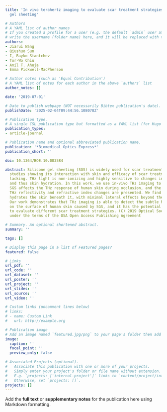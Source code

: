```yaml
---
title: 'In vivo terahertz imaging to evaluate scar treatment strategies: silicone
  gel sheeting'

# Authors
# A YAML list of author names
# If you created a profile for a user (e.g. the default `admin` user at `content/authors/admin/`), 
# write the username (folder name) here, and it will be replaced with their full name and linked to their profile.
authors:
- Jiarui Wang
- Qiushuo Sun
- I, Rayko Stantchev
- Tor-Wo Chiu
- Anil T. Ahuja
- Emma Pickwell-MacPherson

# Author notes (such as 'Equal Contribution')
# A YAML list of notes for each author in the above `authors` list
author_notes: []

date: '2019-07-01'

# Date to publish webpage (NOT necessarily Bibtex publication's date).
publishDate: '2025-02-04T09:44:56.108078Z'

# Publication type.
# A single CSL publication type but formatted as a YAML list (for Hugo requirements).
publication_types:
- article-journal

# Publication name and optional abbreviated publication name.
publication: '*Biomedical Optics Express*'
publication_short: ''

doi: 10.1364/BOE.10.003584

abstract: Silicone gel sheeting (SGS) is widely used for scar treatment; however,
  studies showing its interaction with skin and efficacy of scar treatment are still
  lacking. THz light is non-ionizing and highly sensitive to changes in Water content
  and thus skin hydration. In this work, we use in-vivo THz imaging to monitor how
  SGS affects the THz response of human skin during occlusion, and the associated
  THz reflectivity and refractive index changes are presented. We find that SGS effectively
  hydrates the skin beneath it, with minimal lateral effects beyond the sheeting.
  Our work demonstrates that THz imaging is able to detect the subtle hydration changes
  on the surface of human skin caused by SGS, and it has the potential to be used
  to evaluate different scar treatment strategies. (C) 2019 Optical Society of America
  under the terms of the OSA Open Access Publishing Agreement

# Summary. An optional shortened abstract.
summary: ''

tags: []

# Display this page in a list of Featured pages?
featured: false

# Links
url_pdf: ''
url_code: ''
url_dataset: ''
url_poster: ''
url_project: ''
url_slides: ''
url_source: ''
url_video: ''

# Custom links (uncomment lines below)
# links:
# - name: Custom Link
#   url: http://example.org

# Publication image
# Add an image named `featured.jpg/png` to your page's folder then add a caption below.
image:
  caption: ''
  focal_point: ''
  preview_only: false

# Associated Projects (optional).
#   Associate this publication with one or more of your projects.
#   Simply enter your project's folder or file name without extension.
#   E.g. `projects: ['internal-project']` links to `content/project/internal-project/index.md`.
#   Otherwise, set `projects: []`.
projects: []
---
```


Add the **full text** or **supplementary notes** for the publication here using Markdown formatting.

